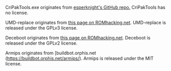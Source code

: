CriPakTools.exe originates from [esperknight's GitHub repo.](https://github.com/esperknight/CriPakTools) CriPakTools has no license.

UMD-replace originates from [this page on ROMhacking.net](https://www.romhacking.net/utilities/891/). UMD-replace is released under the GPLv3 license.

Deceboot originates from [this page on ROMhacking.net](https://www.romhacking.net/utilities/1225/). Deceboot is released under the GPLv2 license.

Armips originates from [buildbot.orphis.net (https://buildbot.orphis.net/armips/). Armips is released under the MIT license.
